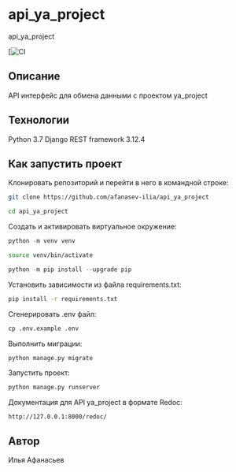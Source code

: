 # api_ya_project

api_ya_project

[![CI](https://github.com/afanasev-ilia/api_ya_project)

## Описание

API интерфейс для обмена данными c проектом ya_project

## Технологии

Python 3.7 Django REST framework 3.12.4

## Как запустить проект

Клонировать репозиторий и перейти в него в командной строке:

```bash
git clone https://github.com/afanasev-ilia/api_ya_project
```

```bash
cd api_ya_project
```

Cоздать и активировать виртуальное окружение:

```python
python -m venv venv
```

```bash
source venv/bin/activate
```

```python
python -m pip install --upgrade pip
```

Установить зависимости из файла requirements.txt:

```bash
pip install -r requirements.txt
```

Cгенерировать .env файл:

```python
cp .env.example .env
``` 

Выполнить миграции:

```python
python manage.py migrate
```

Запустить проект:

```python
python manage.py runserver
```

Документация для API ya_project в формате Redoc:

```HTTP
http://127.0.0.1:8000/redoc/
```

## Автор

Илья Афанасьев
